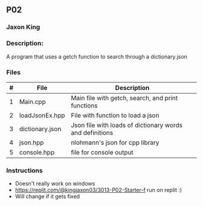## P02
### Jaxon King
### Description:

A program that uses a getch function to search through a dictionary.json

### Files

|   #   | File             | Description                                        |
| :---: | ---------------- | -------------------------------------------------- |
|   1   | Main.cpp         | Main file with getch, search, and print functions  |
|   2   | loadJsonEx.hpp   | File with function to load a json                  |
|   3   | dictionary.json  | Json file with loads of dictionary words and definitions |
|   4   | json.hpp         | nlohmann's json for cpp library                    |
|   5   | console.hpp      | file for console output

### Instructions

- Doesn't really work on windows
- https://replit.com/@kingjaxon03/3013-P02-Starter-f run on replit :)
- Will change if it gets fixed
